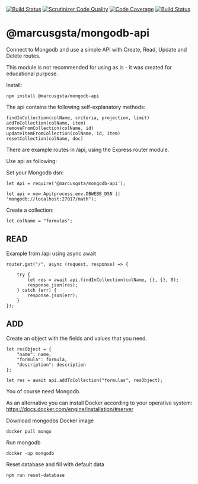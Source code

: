 [![Build Status](https://travis-ci.org/marcusgsta/mongodb-API.svg?branch=master)](https://travis-ci.org/marcusgsta/mongodb-API)
[![Scrutinizer Code Quality](https://scrutinizer-ci.com/g/marcusgsta/mongodb-API/badges/quality-score.png?b=master)](https://scrutinizer-ci.com/g/marcusgsta/mongodb-API/?branch=master)
[![Code Coverage](https://scrutinizer-ci.com/g/marcusgsta/mongodb-API/badges/coverage.png?b=master)](https://scrutinizer-ci.com/g/marcusgsta/mongodb-API/?branch=master)
[![Build Status](https://scrutinizer-ci.com/g/marcusgsta/mongodb-API/badges/build.png?b=master)](https://scrutinizer-ci.com/g/marcusgsta/mongodb-API/build-status/master)

# @marcusgsta/mongodb-api

Connect to Mongodb and use a simple API with Create, Read, Update and Delete routes.

This module is not recommended for using as is - it was created for educational purpose.


Install:

```
npm install @marcusgsta/mongodb-api
```

The api contains the following self-explanatory methods:
```
findInCollection(colName, criteria, projection, limit)
addToCollection(colName, item)
removeFromCollection(colName, id)
updateItemFromCollection(colName, id, item)
resetCollection(colName, doc)
```

There are example routes in /api, using the Express router module.

Use api as following:

Set your Mongodb dsn:
```
let Api = require('@marcusgsta/mongodb-api');

let api = new Api(process.env.DBWEBB_DSN || "mongodb://localhost:27017/math");
```

Create a collection:

```
let colName = "formulas";
```

## READ
Example from /api using async await

```
router.get("/", async (request, response) => {

    try {
        let res = await api.findInCollection(colName, {}, {}, 0);
        response.json(res);
    } catch (err) {
        response.json(err);
    }
});
```


## ADD
Create an object with the fields and values that you need.
```
let resObject = {
    "name": name,
    "formula": formula,
    "description": description
};

let res = await api.addToCollection("formulas", resObject);
```

You of course need Mongodb.

As an alternative you can install Docker according to your operative system:
https://docs.docker.com/engine/installation/#server

Download mongodbs Docker image
```
docker pull mongo
```

Run mongodb
```
docker -up mongodb
```

Reset database and fill with default data
```
npm run reset-database
```

